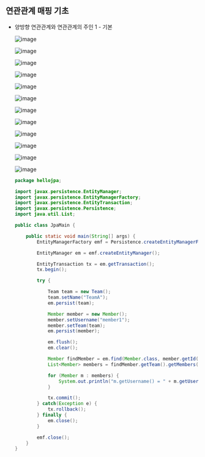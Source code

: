 ## **연관관계 매핑 기초**
  * 양방향 연관관계와 연관관계의 주인 1 - 기본
    
    ![image](https://user-images.githubusercontent.com/79301439/171989904-9038fb15-b88e-48d3-b67c-c4e9d2fd0d74.png)
    
    ![image](https://user-images.githubusercontent.com/79301439/171989920-8f9aa819-2dd5-480d-8095-e9bafa3fadf0.png)
    
    ![image](https://user-images.githubusercontent.com/79301439/171989934-66ea3550-5d62-46f9-a9b1-c57fe7292fa4.png)
    
    ![image](https://user-images.githubusercontent.com/79301439/171989942-2c879fc3-2fff-405b-8268-2194db87aa4f.png)
    
    ![image](https://user-images.githubusercontent.com/79301439/171989948-7c24af11-1623-49f8-a95b-b33624a7a28b.png)
    
    ![image](https://user-images.githubusercontent.com/79301439/171989958-b1959909-4a8b-488a-ae2c-ea870ca3b5a1.png)
    
    ![image](https://user-images.githubusercontent.com/79301439/171989965-0515f6e1-2ffb-4c1e-b24c-7f7907efb55a.png)
    
    ![image](https://user-images.githubusercontent.com/79301439/171989978-f21174f2-2d47-4a65-b383-0a37434b33de.png)
    
    ![image](https://user-images.githubusercontent.com/79301439/171989989-ee1ca749-27cd-4e6c-8b3d-715181756b00.png)
    
    ![image](https://user-images.githubusercontent.com/79301439/171990002-ccb3fd26-7f6c-47f0-b991-9f29445b12e7.png)
    
    ![image](https://user-images.githubusercontent.com/79301439/171990009-7ebd8ede-03d7-4adc-84e8-53a9aa44e643.png)
    
    ![image](https://user-images.githubusercontent.com/79301439/171990022-c4691e5f-554f-459c-8819-20b38871b368.png)
    
    ```java
    package hellojpa;

    import javax.persistence.EntityManager;
    import javax.persistence.EntityManagerFactory;
    import javax.persistence.EntityTransaction;
    import javax.persistence.Persistence;
    import java.util.List;

    public class JpaMain {

        public static void main(String[] args) {
            EntityManagerFactory emf = Persistence.createEntityManagerFactory("hello");

            EntityManager em = emf.createEntityManager();

            EntityTransaction tx = em.getTransaction();
            tx.begin();

            try {

                Team team = new Team();
                team.setName("TeamA");
                em.persist(team);

                Member member = new Member();
                member.setUsername("member1");
                member.setTeam(team);
                em.persist(member);

                em.flush();
                em.clear();

                Member findMember = em.find(Member.class, member.getId());
                List<Member> members = findMember.getTeam().getMembers();

                for (Member m : members) {
                    System.out.println("m.getUsername() = " + m.getUsername());
                }

                tx.commit();
            } catch(Exception e) {
                tx.rollback();
            } finally {
                em.close();
            }

            emf.close();
        }
    }
    ```
